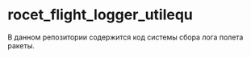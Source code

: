 # rocet_flight_logger_utilequ
В данном репозитории содержится код системы сбора лога полета ракеты.
